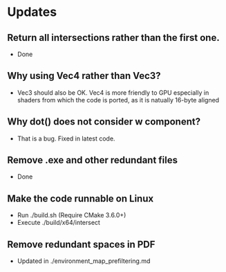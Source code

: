 # Updates
## Return all intersections rather than the first one.
- Done
## Why using Vec4 rather than Vec3?
- Vec3 should also be OK. Vec4 is more friendly to GPU especially in shaders from which the code is ported, as it is natually 16-byte aligned
## Why dot() does not consider w component?
- That is a bug. Fixed in latest code.
## Remove .exe and other redundant files
- Done
## Make the code runnable on Linux
- Run ./build.sh (Require CMake 3.6.0+)
- Execute ./build/x64/intersect
## Remove redundant spaces in PDF
- Updated in ./environment_map_prefiltering.md